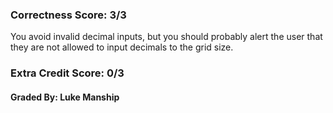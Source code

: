 ### Correctness Score: 3/3

You avoid invalid decimal inputs, but you should probably alert the user that they are not allowed to input decimals to the grid size.

### Extra Credit Score: 0/3

#### Graded By: Luke Manship

